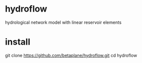 # hydroflow
hydrological network model with linear reservoir elements

# install
git clone https://github.com/betaplane/hydroflow.git
cd hydroflow

